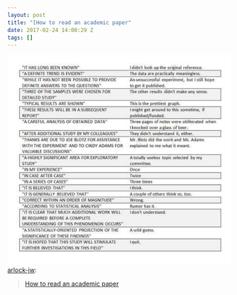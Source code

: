 ```yaml
---
layout: post
title: "[How to read an academic paper"
date: 2017-02-24 14:00:29 Z
tags: []
---
```

![](/media/2017/02/157651301387.jpg)
[arlock-jw](http://arlock-jw.tumblr.com/post/143560663069):

> [How to read an academic paper](http://arlockjw.wordpress.com/2016/04/29/how-to-read-an-academic-paper)
